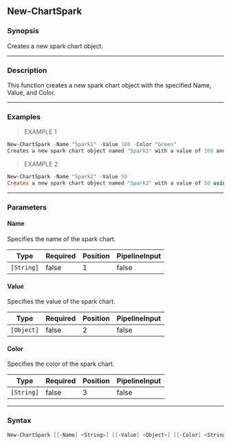 New-ChartSpark
--------------

### Synopsis
Creates a new spark chart object.

---

### Description

This function creates a new spark chart object with the specified Name, Value, and Color.

---

### Examples
> EXAMPLE 1

```PowerShell
New-ChartSpark -Name "Spark1" -Value 100 -Color "Green"
Creates a new spark chart object named "Spark1" with a value of 100 and a green color.
```
> EXAMPLE 2

```PowerShell
New-ChartSpark -Name "Spark2" -Value 50
Creates a new spark chart object named "Spark2" with a value of 50 using the default color.
```

---

### Parameters
#### **Name**
Specifies the name of the spark chart.

|Type      |Required|Position|PipelineInput|
|----------|--------|--------|-------------|
|`[String]`|false   |1       |false        |

#### **Value**
Specifies the value of the spark chart.

|Type      |Required|Position|PipelineInput|
|----------|--------|--------|-------------|
|`[Object]`|false   |2       |false        |

#### **Color**
Specifies the color of the spark chart.

|Type      |Required|Position|PipelineInput|
|----------|--------|--------|-------------|
|`[String]`|false   |3       |false        |

---

### Syntax
```PowerShell
New-ChartSpark [[-Name] <String>] [[-Value] <Object>] [[-Color] <String>] [<CommonParameters>]
```

